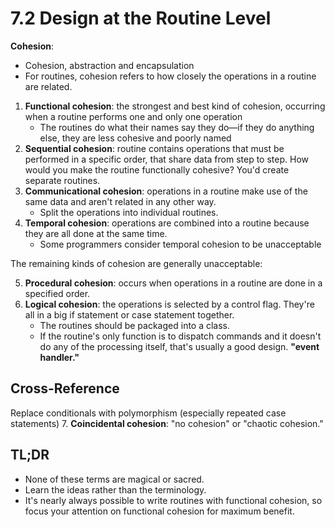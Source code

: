 # 7.2 Design at the Routine Level
**Cohesion**:
- Cohesion, abstraction and encapsulation
- For routines, cohesion refers to how closely the operations in a routine are related.
1. **Functional cohesion**:  the strongest and best kind of cohesion, occurring when a routine performs one and only one operation
	- The routines do what their names say they do—if they do anything else, they are less cohesive and poorly named
2. **Sequential cohesion**: routine contains operations that must be performed in a specific order, that share data from step to step. How would you make the routine functionally cohesive? You'd create separate routines.
3. **Communicational cohesion**: operations in a routine make use of the same data and aren't related in any other way.
	- Split the operations into individual routines.
4. **Temporal cohesion**: operations are combined into a routine because they are all done at the same time.
	- Some programmers consider temporal cohesion to be unacceptable

The remaining kinds of cohesion are generally unacceptable:

5.  **Procedural cohesion**: occurs when operations in a routine are done in a specified order.
6.  **Logical cohesion**: the operations is selected by a control flag. They're all in a big if statement or case statement together.
	- The routines should be packaged into a class.
	- If the routine's only function is to dispatch commands and it doesn't do any of the processing itself, that's usually a good design. **"event handler."**
## Cross-Reference
Replace conditionals with polymorphism (especially repeated case statements)
7. **Coincidental cohesion**: "no cohesion" or "chaotic cohesion."

## TL;DR
- None of these terms are magical or sacred. 
- Learn the ideas rather than the terminology. 
- It's nearly always possible to write routines with functional cohesion, so focus your attention on functional cohesion for maximum benefit.